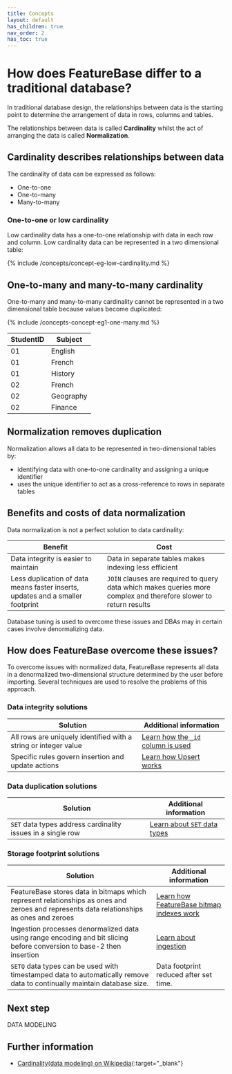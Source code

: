 ```yaml
---
title: Concepts
layout: default
has_children: true
nav_order: 2
has_toc: true
---
```

# How does FeatureBase differ to a traditional database?

In traditional database design, the relationships between data is the starting point to determine the arrangement of data in rows, columns and tables.

The relationships between data is called **Cardinality** whilst the act of arranging the data is called **Normalization**.

## Cardinality describes relationships between data

The cardinality of data can be expressed as follows:

* One-to-one
* One-to-many
* Many-to-many

### One-to-one or low cardinality

Low cardinality data has a one-to-one relationship with data in each row and column. Low cardinality data can be represented in a two dimensional table:

{% include /concepts/concept-eg-low-cardinality.md %}

## One-to-many and many-to-many cardinality

One-to-many and many-to-many cardinality cannot be represented in a two dimensional table because values become duplicated:

{% include /concepts-concept-eg1-one-many.md %}



| StudentID | Subject |
|---|---|
| 01 | English |
| 01 | French |
| 01 | History |
| 02 | French |
| 02 | Geography |
| 02 | Finance |

## Normalization removes duplication

Normalization allows all data to be represented in two-dimensional tables by:

* identifying data with one-to-one cardinality and assigning a unique identifier
* uses the unique identifier to act as a cross-reference to rows in separate tables

## Benefits and costs of data normalization

Data normalization is not a perfect solution to data cardinality:

| Benefit | Cost |
|---|---|
| Data integrity is easier to maintain | Data in separate tables makes indexing less efficient |
| Less duplication of data means faster inserts, updates and a smaller footprint | `JOIN` clauses are required to query data which makes queries more complex and therefore slower to return results |

Database tuning is used to overcome these issues and DBAs may in certain cases involve denormalizing data.

## How does FeatureBase overcome these issues?

To overcome issues with normalized data, FeatureBase represents all data in a denormalized two-dimensional structure determined by the user before importing. Several techniques are used to resolve the problems of this approach.

### Data integrity solutions

| Solution | Additional information |
|---|---|
| All rows are uniquely identified with a string or integer value | [Learn how the `_id` column is used](/docs/concepts/concept-table-id) |
| Specific rules govern insertion and update actions | [Learn how Upsert works](/docs/concepts/concept-upsert) |

### Data duplication solutions

| Solution | Additional information |
|---|---|
| `SET` data types address cardinality issues in a single row | [Learn about `SET` data types](/docs/concepts/concept-datatype-set) |

### Storage footprint solutions

| Solution | Additional information |
|---|---|
| FeatureBase stores data in bitmaps which represent relationships as ones and zeroes and represents data relationships as ones and zeroes | [Learn how FeatureBase bitmap indexes work](/docs/concepts/concept-bitmap-index) |
| Ingestion processes denormalized data using range encoding and bit slicing before conversion to base-2 then insertion | [Learn about ingestion](/docs/concepts/concept-ingestion) |
| `SETQ` data types can be used with timestamped data to automatically remove data to continually maintain database size. | Data footprint reduced after set time. | [Learn about SETQ data types](/docs/concepts/concept-setq) |

## Next step


DATA MODELING

## Further information

* [Cardinality(data modeling) on Wikipedia](https://en.wikipedia.org/wiki/Cardinality_(data_modeling)){:target="_blank"}
